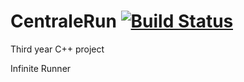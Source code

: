 CentraleRun [![Build Status](https://travis-ci.org/Bernardstanislas/CentraleRun.svg?branch=master)](https://travis-ci.org/Bernardstanislas/CentraleRun)
===========

Third year C++ project

Infinite Runner
